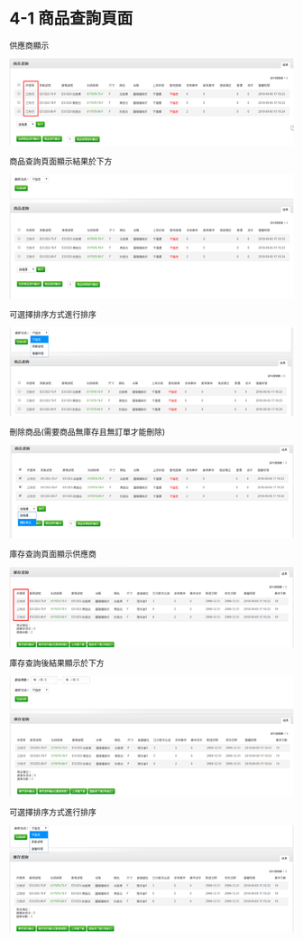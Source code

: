 # 4-1 商品查詢頁面

供應商顯示

![](../.gitbook/assets/image-185.png)

商品查詢頁面顯示結果於下方

![](../.gitbook/assets/image-20.png)

可選擇排序方式進行排序

![](../.gitbook/assets/image-84.png)

刪除商品\(需要商品無庫存且無訂單才能刪除\)

![](../.gitbook/assets/image-151.png)

庫存查詢頁面顯示供應商

![](../.gitbook/assets/image-141.png)

庫存查詢後結果顯示於下方

![](../.gitbook/assets/image-155.png)

可選擇排序方式進行排序

![](../.gitbook/assets/image-73.png)

